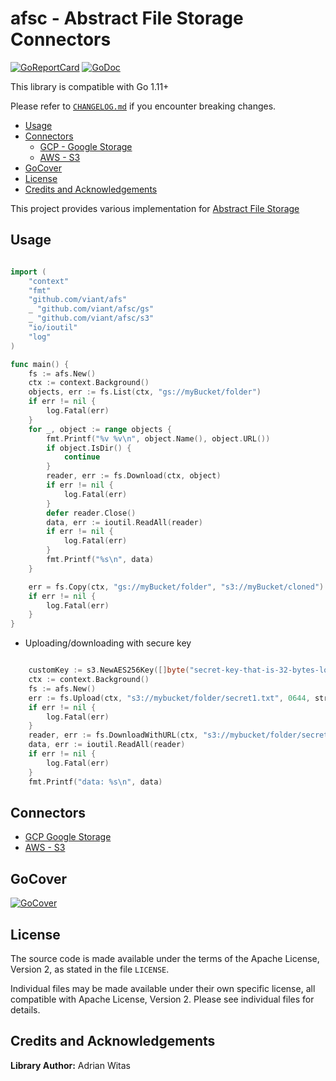 # afsc - Abstract File Storage Connectors

[![GoReportCard](https://goreportcard.com/badge/github.com/viant/afsc)](https://goreportcard.com/report/github.com/viant/afsc)
[![GoDoc](https://godoc.org/github.com/viant/afsc?status.svg)](https://godoc.org/github.com/viant/afsc)


This library is compatible with Go 1.11+

Please refer to [`CHANGELOG.md`](CHANGELOG.md) if you encounter breaking changes.

- [Usage](#usage)
- [Connectors](#connectors)
    * [GCP - Google Storage](gs)
    * [AWS - S3](s3)
- [GoCover](#gocover)
- [License](#license)
- [Credits and Acknowledgements](#credits-and-acknowledgements)

This project provides various implementation for [Abstract File Storage](https://github.com/viant/afs)

## Usage

```go

import (
	"context"
	"fmt"
	"github.com/viant/afs"
	_ "github.com/viant/afsc/gs"
	_ "github.com/viant/afsc/s3"
	"io/ioutil"
	"log"
)

func main() {
	fs := afs.New()
	ctx := context.Background()
	objects, err := fs.List(ctx, "gs://myBucket/folder")
	if err != nil {
		log.Fatal(err)
	}
	for _, object := range objects {
		fmt.Printf("%v %v\n", object.Name(), object.URL())
		if object.IsDir() {
			continue
		}
		reader, err := fs.Download(ctx, object)
		if err != nil {
			log.Fatal(err)
		}
		defer reader.Close()
		data, err := ioutil.ReadAll(reader)
		if err != nil {
			log.Fatal(err)
		}
		fmt.Printf("%s\n", data)
	}

	err = fs.Copy(ctx, "gs://myBucket/folder", "s3://myBucket/cloned")
	if err != nil {
		log.Fatal(err)
	}
}

```

- Uploading/downloading with secure key

```go

	customKey := s3.NewAES256Key([]byte("secret-key-that-is-32-bytes-long"))
	ctx := context.Background()
	fs := afs.New()
	err := fs.Upload(ctx, "s3://mybucket/folder/secret1.txt", 0644, strings.NewReader("my secret text"), customKey)
	if err != nil {
		log.Fatal(err)
	}
	reader, err := fs.DownloadWithURL(ctx, "s3://mybucket/folder/secret1.txt", customKey)
	data, err := ioutil.ReadAll(reader)
	if err != nil {
		log.Fatal(err)
	}
	fmt.Printf("data: %s\n", data)

```

## Connectors 

- [GCP Google Storage](gs)
- [AWS - S3](s3)

## GoCover

[![GoCover](https://gocover.io/github.com/viant/afsc)](https://gocover.io/github.com/viant/afsc)

## License

The source code is made available under the terms of the Apache License, Version 2, as stated in the file `LICENSE`.

Individual files may be made available under their own specific license,
all compatible with Apache License, Version 2. Please see individual files for details.

<a name="Credits-and-Acknowledgements"></a>

## Credits and Acknowledgements

**Library Author:** Adrian Witas

